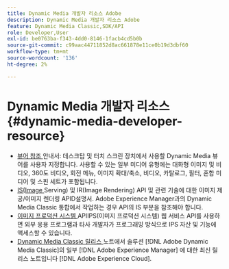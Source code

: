 ```yaml
---
title: Dynamic Media 개발자 리소스 Adobe
description: Dynamic Media 개발자 리소스 Adobe
feature: Dynamic Media Classic,SDK/API
role: Developer,User
exl-id: be0763ba-f343-4dd0-8146-1facb4cd5b0b
source-git-commit: c99aac44711852d8ac661878e11ce0b19d3dbf60
workflow-type: tm+mt
source-wordcount: '136'
ht-degree: 2%

---
```


# Dynamic Media 개발자 리소스{#dynamic-media-developer-resource}

* [뷰어 참조 ](/help/aem-viewers-ref/homeviewers.md)<!-- (https://experienceleague.adobe.com/docs/dynamic-media-developer-resources/library/home.html?lang=en) -->
안내서: 데스크탑 및 터치 스크린 장치에서 사용할 Dynamic Media 뷰어를 사용자 지정합니다. 사용할 수 있는 일부 미디어 유형에는 대화형 이미지 및 비디오, 360도 비디오, 회전 메뉴, 이미지 확대/축소, 비디오, 카탈로그, 필터, 혼합 미디어 및 스핀 세트가 포함됩니다.
* [IS(Image ](/help/aem-is-ir-api/homeisir.md)<!-- (https://experienceleague.adobe.com/docs/dynamic-media-developer-resources/image-serving-api/home.html?lang=en) -->
Serving) 및 IR(Image Rendering) API 및 관련 기술에 대한 이미지 제공/이미지 렌더링 APID설명서. Adobe Experience Manager과의 Dynamic Media Classic 통합에서 작업하는 경우 API의 IS 부분을 참조해야 합니다.
* [이미지 프로덕션 시스템 ](/help/aem-ips-api/c-overview.md)
APIIPS(이미지 프로덕션 시스템) 웹 서비스 API를 사용하면 외부 응용 프로그램과 타사 개발자가 프로그래밍 방식으로 IPS 자산 및 기능에 액세스할 수 있습니다.
* [Dynamic Media Classic 릴리스 ](/help/s7-release-notes/s7rn2017.md)
노트에서 솔루션 [!DNL Adobe Dynamic Media Classic]의 일부 [!DNL Adobe Experience Manager] 에 대한 최신 릴리스 노트입니다  [!DNL Adobe Experience Cloud].
